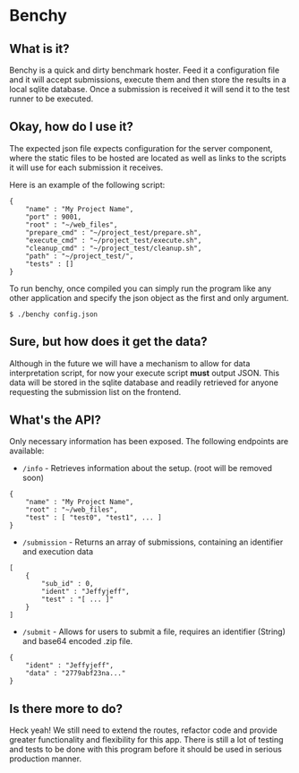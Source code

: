# Benchy

## What is it?

Benchy is a quick and dirty benchmark hoster. Feed it a configuration file and it will accept submissions, execute them and then store the results in a local sqlite database. Once a submission is received it will send it to the test runner to be executed.


## Okay, how do I use it?

The expected json file expects configuration for the server component, where the static files to be hosted are located as well as links to the scripts it will use for each submission it receives.

Here is an example of the following script:
```
{
    "name" : "My Project Name",
    "port" : 9001,
    "root" : "~/web_files",
    "prepare_cmd" : "~/project_test/prepare.sh",
    "execute_cmd" : "~/project_test/execute.sh",
    "cleanup_cmd" : "~/project_test/cleanup.sh",
    "path" : "~/project_test/",
    "tests" : []
}
```

To run benchy, once compiled you can simply run the program like any other application and specify the json object as the first and only argument.

```
$ ./benchy config.json
```

## Sure, but how does it get the data?

Although in the future we will have a mechanism to allow for data interpretation script, for now your execute script **must** output JSON. This data will be stored in the sqlite database and readily retrieved for anyone requesting the submission list on the frontend.


## What's the API?

Only necessary information has been exposed. The following endpoints are available:

* `/info` - Retrieves information about the setup. (root will be removed soon)
```
{
    "name" : "My Project Name",
    "root" : "~/web_files",
    "test" : [ "test0", "test1", ... ]
}
```


* `/submission` - Returns an array of submissions, containing an identifier and execution data

```
[
    {
        "sub_id" : 0,
        "ident" : "Jeffyjeff",
        "test" : "[ ... ]"
    }
]
```


* `/submit` - Allows for users to submit a file, requires an identifier (String) and base64 encoded .zip file.
    
```
{
    "ident" : "Jeffyjeff",
    "data" : "2779abf23na..."
}
```


## Is there more to do?

Heck yeah! We still need to extend the routes, refactor code and provide greater functionality and flexibility for this app. There is still a lot of testing and tests to be done with this program before it should be used in serious production manner.




